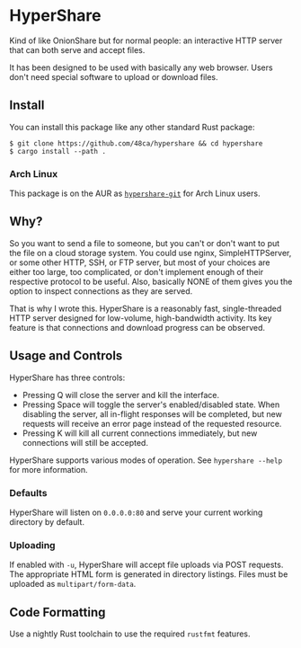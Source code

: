 # HyperShare

Kind of like OnionShare but for normal people: an interactive HTTP server that can both serve and accept files.

It has been designed to be used with basically any web browser. Users don't need special software to upload or download files.

## Install

You can install this package like any other standard Rust package:
```shell
$ git clone https://github.com/48ca/hypershare && cd hypershare
$ cargo install --path .
```

### Arch Linux
This package is on the AUR as [`hypershare-git`](https://aur.archlinux.org/packages/hypershare-git) for Arch Linux users.

## Why?

So you want to send a file to someone, but you can't or don't want to put the file on a cloud storage system. You could use nginx, SimpleHTTPServer, or some other HTTP, SSH, or FTP server, but most of your choices are either too large, too complicated, or don't implement enough of their respective protocol to be useful. Also, basically NONE of them gives you the option to inspect connections as they are served.

That is why I wrote this. HyperShare is a reasonably fast, single-threaded HTTP server designed for low-volume, high-bandwidth activity. Its key feature is that connections and download progress can be observed.

## Usage and Controls

HyperShare has three controls:
* Pressing Q will close the server and kill the interface.
* Pressing Space will toggle the server's enabled/disabled state. When disabling the server, all in-flight responses will be completed, but new requests will receive an error page instead of the requested resource.
* Pressing K will kill all current connections immediately, but new connections will still be accepted.

HyperShare supports various modes of operation. See `hypershare --help` for more information.

### Defaults

HyperShare will listen on `0.0.0.0:80` and serve your current working directory by default.

### Uploading

If enabled with `-u`, HyperShare will accept file uploads via POST requests. The appropriate HTML form is generated in directory listings. Files must be uploaded as `multipart/form-data`.

## Code Formatting
Use a nightly Rust toolchain to use the required `rustfmt` features.
